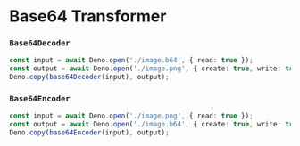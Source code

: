 # Base64 Transformer

### `Base64Decoder`
```ts
const input = await Deno.open('./image.b64', { read: true });
const output = await Deno.open('./image.png', { create: true, write: true });
Deno.copy(base64Decoder(input), output);
```

### `Base64Encoder`
```ts
const input = await Deno.open('./image.png', { read: true });
const output = await Deno.open('./image.b64', { create: true, write: true });
Deno.copy(base64Encoder(input), output);
```